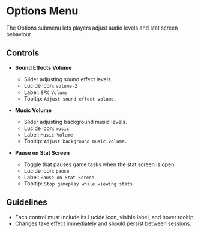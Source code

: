 # Options Menu

The Options submenu lets players adjust audio levels and stat screen behaviour.

## Controls

- **Sound Effects Volume**
  - Slider adjusting sound effect levels.
  - Lucide icon: `volume-2`
  - Label: `SFX Volume`
  - Tooltip: `Adjust sound effect volume.`

- **Music Volume**
  - Slider adjusting background music levels.
  - Lucide icon: `music`
  - Label: `Music Volume`
  - Tooltip: `Adjust background music volume.`

- **Pause on Stat Screen**
  - Toggle that pauses game tasks when the stat screen is open.
  - Lucide icon: `pause`
  - Label: `Pause on Stat Screen`
  - Tooltip: `Stop gameplay while viewing stats.`

## Guidelines

- Each control must include its Lucide icon, visible label, and hover tooltip.
- Changes take effect immediately and should persist between sessions.

